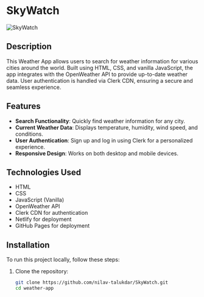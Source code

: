 # SkyWatch

![SkyWatch](screenshot(11).png)
 <!-- Add a screenshot of your app here -->

## Description

This Weather App allows users to search for weather information for various cities around the world. Built using HTML, CSS, and vanilla JavaScript, the app integrates with the OpenWeather API to provide up-to-date weather data. User authentication is handled via Clerk CDN, ensuring a secure and seamless experience.

## Features

- **Search Functionality**: Quickly find weather information for any city.
- **Current Weather Data**: Displays temperature, humidity, wind speed, and conditions.
- **User Authentication**: Sign up and log in using Clerk for a personalized experience.
- **Responsive Design**: Works on both desktop and mobile devices.


## Technologies Used

- HTML
- CSS
- JavaScript (Vanilla)
- OpenWeather API
- Clerk CDN for authentication
- Netlify for deployment
- GitHub Pages for deployment

## Installation

To run this project locally, follow these steps:

1. Clone the repository:

   ```bash
   git clone https://github.com/nilav-talukdar/SkyWatch.git
   cd weather-app

